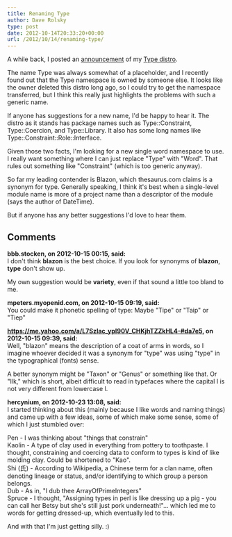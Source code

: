 ```yaml
---
title: Renaming Type
author: Dave Rolsky
type: post
date: 2012-10-14T20:33:20+00:00
url: /2012/10/14/renaming-type/
---
```


A while back, I posted an [announcement][1] of my [Type distro][2].

The name Type was always somewhat of a placeholder, and I recently found out that the Type namespace
is owned by someone else. It looks like the owner deleted this distro long ago, so I could try to
get the namespace transferred, but I think this really just highlights the problems with such a
generic name.

If anyone has suggestions for a new name, I'd be happy to hear it. The distro as it stands has
package names such as Type::Constraint, Type::Coercion, and Type::Library. It also has some long
names like Type::Constraint::Role::Interface.

Given those two facts, I'm looking for a new single word namespace to use. I really want something
where I can just replace "Type" with "Word". That rules out something like "Constraint" (which is
too generic anyway).

So far my leading contender is Blazon, which thesaurus.com claims is a synonym for type. Generally
speaking, I think it's best when a single-level module name is more of a project name than a
descriptor of the module (says the author of DateTime).

But if anyone has any better suggestions I'd love to hear them.

[1]: /2012/05/14/new-type-constraint-module-for-perl/
[2]: https://metacpan.org/release/DROLSKY/Type-0.05-TRIAL

## Comments

**bbb.stocken, on 2012-10-15 00:15, said:**  
I don't think **blazon** is the best choice. If you look for synonyms of **blazon**, **type** don't
show up.

My own suggestion would be **variety**, even if that sound a little too bland to me.

**mpeters.myopenid.com, on 2012-10-15 09:19, said:**  
You could make it phonetic spelling of type: Maybe "Tipe" or "Taip" or "Tiep"

**https://me.yahoo.com/a/L7Szlac_ypI90V_CHKjhTZZkHL4-#da7e5, on 2012-10-15 09:39, said:**  
Well, "blazon" means the description of a coat of arms in words, so I imagine whoever decided it was
a synonym for "type" was using "type" in the typographical (fonts) sense.

A better synonym might be "Taxon" or "Genus" or something like that. Or "Ilk," which is short,
albeit difficult to read in typefaces where the capital I is not very different from lowercase l.

**hercynium, on 2012-10-23 13:08, said:**  
I started thinking about this (mainly because I like words and naming things) and came up with a few
ideas, some of which make some sense, some of which I just stumbled over:

Pen - I was thinking about "things that constrain"  
Kaolin - A type of clay used in everything from pottery to toothpaste. I thought, constraining and
coercing data to conform to types is kind of like molding clay. Could be shortened to "Kao".  
Shi (氏) - According to Wikipedia, a Chinese term for a clan name, often denoting lineage or status,
and/or identifying to which group a person belongs.  
Dub - As in, "I dub thee ArrayOfPrimeIntegers"  
Spruce - I thought, "Assigning types in perl is like dressing up a pig - you can call her Betsy but
she's still just pork underneath!"... which led me to words for getting dressed-up, which eventually
led to this.

And with that I'm just getting silly. :)
